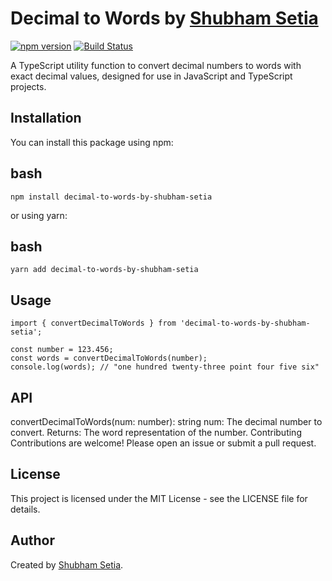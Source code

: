 # Decimal to Words by [Shubham Setia](https://github.com/s26102000s)

[![npm version](https://badge.fury.io/js/decimal-to-words-by-shubham-setia.svg)](https://badge.fury.io/js/decimal-to-words-by-shubham-setia)
[![Build Status](https://travis-ci.org/s26102000s/decimal-to-words-by-shubham-setia.svg?branch=master)](https://travis-ci.org/s26102000s/decimal-to-words-by-shubham-setia)

A TypeScript utility function to convert decimal numbers to words with exact decimal values, designed for use in JavaScript and TypeScript projects.

## Installation

You can install this package using npm:

## bash
```
npm install decimal-to-words-by-shubham-setia
```

or using yarn:

## bash
```
yarn add decimal-to-words-by-shubham-setia
```

## Usage

```
import { convertDecimalToWords } from 'decimal-to-words-by-shubham-setia';

const number = 123.456;
const words = convertDecimalToWords(number);
console.log(words); // "one hundred twenty-three point four five six"
```

## API
convertDecimalToWords(num: number): string
num: The decimal number to convert.
Returns: The word representation of the number.
Contributing
Contributions are welcome! Please open an issue or submit a pull request.

## License
This project is licensed under the MIT License - see the LICENSE file for details.

## Author
Created by [Shubham Setia](https://github.com/s26102000s).
